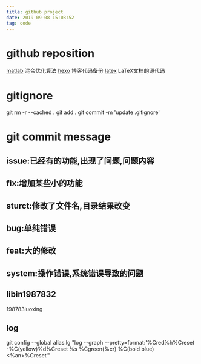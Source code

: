 ```yaml
---
title: github project
date: 2019-09-08 15:08:52
tag: code
---
```

# github reposition

[matlab](https://github.com/libin1987832/optim) 混合优化算法
[hexo](https://github.com/libin1987832/hexo) 博客代码备份
[latex](https://github.com/libin1987832/latex) LaTeX文档的源代码

# gitignore
git rm -r --cached .
git add .
git commit -m 'update .gitignore'

# git commit message
## issue:已经有的功能,出现了问题,问题内容
## fix:增加某些小的功能
## sturct:修改了文件名,目录结果改变
## bug:单纯错误
## feat:大的修改
## system:操作错误,系统错误导致的问题

## libin1987832 
198783luoxing

## log
git config --global alias.lg "log --graph --pretty=format:'%Cred%h%Creset -%C(yellow)%d%Creset %s %Cgreen(%cr) %C(bold blue)<%an>%Creset'"